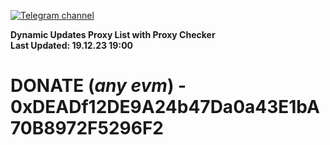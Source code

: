 [![Telegram channel](https://img.shields.io/endpoint?url=https://runkit.io/damiankrawczyk/telegram-badge/branches/master?url=https://t.me/n4z4v0d)](https://t.me/n4z4v0d) 

**Dynamic Updates Proxy List with Proxy Checker**  
**Last Updated: 19.12.23 19:00**

# DONATE (_any evm_) - 0xDEADf12DE9A24b47Da0a43E1bA70B8972F5296F2
